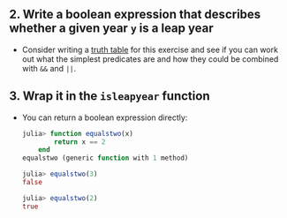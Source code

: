 ## 2. Write a boolean expression that describes whether a given year `y` is a leap year

- Consider writing a [truth table](https://en.wikipedia.org/wiki/Truth_table) for this exercise and see if you can work out what the simplest predicates are and how they could be combined with `&&` and `||`.

## 3. Wrap it in the `isleapyear` function

- You can return a boolean expression directly:
  ```julia
  julia> function equalstwo(x)
          return x == 2
      end
  equalstwo (generic function with 1 method)
  
  julia> equalstwo(3)
  false
  
  julia> equalstwo(2)
  true
  ```
